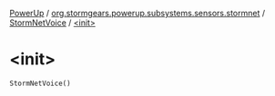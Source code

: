 [PowerUp](../../index.md) / [org.stormgears.powerup.subsystems.sensors.stormnet](../index.md) / [StormNetVoice](index.md) / [&lt;init&gt;](./-init-.md)

# &lt;init&gt;

`StormNetVoice()`